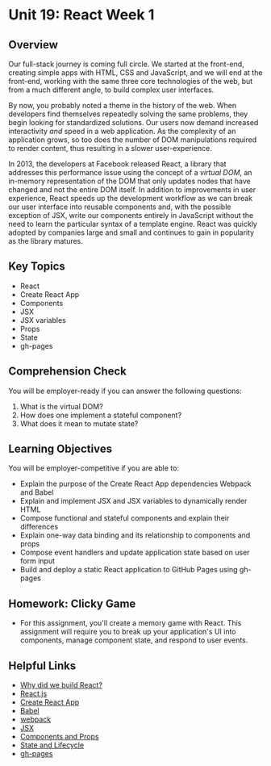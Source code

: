 # Unit 19: React Week 1

## Overview
Our full-stack journey is coming full circle. We started at the front-end, creating simple apps with HTML, CSS and JavaScript, and we will end at the front-end, working with the same three core technologies of the web, but from a much different angle, to build complex user interfaces. 

By now, you probably noted a theme in the history of the web. When developers find themselves repeatedly solving the same problems, they begin looking for standardized solutions. Our users now demand increased interactivity _and_ speed in a web application. As the complexity of an application grows, so too does the number of DOM manipulations required to render content, thus resulting in a slower user-experience. 

In 2013, the developers at Facebook released React, a library that addresses this performance issue using the concept of a _virtual DOM_, an in-memory representation of the DOM that only updates nodes that have changed and not the entire DOM itself. In addition to improvements in user experience, React speeds up the development workflow as we can break our user interface into reusable components and, with the possible exception of JSX, write our components entirely in JavaScript without the need to learn the particular syntax of a template engine. React was quickly adopted by companies large and small and continues to gain in popularity as the library matures. 

## Key Topics
* React
* Create React App
* Components
* JSX
* JSX variables
* Props
* State
* gh-pages

## Comprehension Check
You will be employer-ready if you can answer the following questions:
1. What is the virtual DOM?
2. How does one implement a stateful component? 
3. What does it mean to mutate state? 

## Learning Objectives
You will be employer-competitive if you are able to:
* Explain the purpose of the Create React App dependencies Webpack and Babel
* Explain and implement JSX and JSX variables to dynamically render HTML
* Compose functional and stateful components and explain their differences
* Explain one-way data binding and its relationship to components and props
* Compose event handlers and update application state based on user form input
* Build and deploy a static React application to GitHub Pages using gh-pages

## Homework: Clicky Game
* For this assignment, you'll create a memory game with React. This assignment will require you to break up your application's UI into components, manage component state, and respond to user events.

## Helpful Links
* [Why did we build React?](https://reactjs.org/blog/2013/06/05/why-react.html)
* [React.js](https://reactjs.org/)
* [Create React App](https://github.com/facebook/create-react-app)
* [Babel](https://babeljs.io/docs/en/)
* [webpack](https://webpack.js.org/)
* [JSX](https://reactjs.org/docs/introducing-jsx.html)
* [Components and Props](https://reactjs.org/docs/components-and-props.html#es6-classes)
* [State and Lifecycle](https://reactjs.org/docs/state-and-lifecycle.html)
* [gh-pages](https://www.npmjs.com/package/gh-pages)
